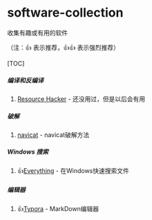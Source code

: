 # software-collection
收集有趣或有用的软件

（注：:+1: 表示推荐，:+1::+1: 表示强烈推荐）

[TOC]

##### 编译和反编译

1. [Resource Hacker](http://www.angusj.com/resourcehacker) - 还没用过，但是以后会有用

##### 破解

1. [navicat](https://github.com/DoubleLabyrinth/navicat-keygen) - navicat破解方法

##### Windows 搜索

1. :+1:[Everything](https://www.voidtools.com/zh-cn/downloads) - 在Windows快速搜索文件

##### 编辑器

1. :+1:[Typora](https://www.typora.io/) - MarkDown编辑器

